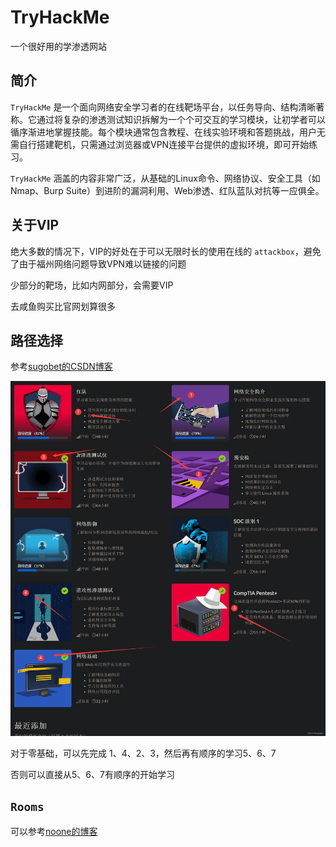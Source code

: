 # TryHackMe

一个很好用的学渗透网站

## 简介

`TryHackMe` 是一个面向网络安全学习者的在线靶场平台，以任务导向、结构清晰著称。它通过将复杂的渗透测试知识拆解为一个个可交互的学习模块，让初学者可以循序渐进地掌握技能。每个模块通常包含教程、在线实验环境和答题挑战，用户无需自行搭建靶机，只需通过浏览器或VPN连接平台提供的虚拟环境，即可开始练习。

`TryHackMe` 涵盖的内容非常广泛，从基础的Linux命令、网络协议、安全工具（如Nmap、Burp Suite）到进阶的漏洞利用、Web渗透、红队蓝队对抗等一应俱全。

## 关于VIP

绝大多数的情况下，VIP的好处在于可以无限时长的使用在线的 `attackbox`，避免了由于福州网络问题导致VPN难以链接的问题

少部分的靶场，比如内网部分，会需要VIP

去咸鱼购买比官网划算很多

## 路径选择

参考[sugobet的CSDN博客](https://blog.csdn.net/qq_54704239/article/details/129238989)

![](assets/1.png)

对于零基础，可以先完成 1、4、2、3，然后再有顺序的学习5、6、7

否则可以直接从5、6、7有顺序的开始学习

## `Rooms`

可以参考[noone的博客](https://noone40404.github.io/tags/THM/)